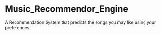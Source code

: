# Music_Recommendor_Engine
A Recommendation System that predicts the songs you may like using your preferences.
